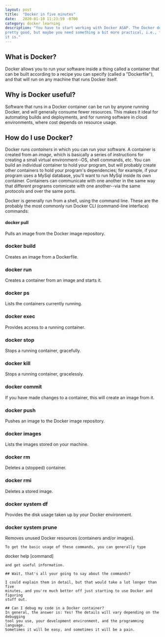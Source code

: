 ```yaml
---
layout: post
title:  "Docker in five minutes"
date:   2020-01-10 11:23:59 -0700
category: docker learning
description: "You have to start working with Docker ASAP. The Docker docs are
pretty good, but maybe you need something a bit more practical, i.e., fast? Here
it is."
---
```

## What is Docker?

Docker allows you to run your software inside a thing called a container that
can be built according to a recipe you can specify (called a "Dockerfile"), and
that will run on any machine that runs Docker itself.

## Why is Docker useful?

Software that runs in a Docker container can be run by anyone running Docker,
and will generally consume fewer resources. This makes it ideal for automating
builds and deployments, and for running software in cloud environments, where
cost depends on resource usage.

## How do I use Docker?

Docker runs _containers_ in which you can run your software. A container is
created from an _image_, which is basically a series of instructions for
creating a small virtual environment--OS, shell commands, etc. You can build an
individual container to hold your program, but will probably create other
containers to hold your program's dependencies; for example, if your program
uses a MySql database, you'll want to run MySql inside its own container.
Containers can communicate with one another in the same way that different
programs commicate with one another--via the same protocols and over the same
ports.

Docker is generally run from a shell, using the command line. These are the
probably the most commonly run Docker CLI (command-line interface) commands:
#### docker pull
Pulls an image from the Docker image repository.

### docker build
Creates an image from a Dockerfile.

### docker run
Creates a container from an image and starts it.

### docker ps
Lists the containers currently running.

### docker exec
Provides access to a running container.

### docker stop
Stops a running container, gracefully.

### docker kill
Stops a running container, gracelessly.

### docker commit
If you have made changes to a container, this will create an image from it.

### docker push
Pushes an image to the Docker image repository.

### docker images
Lists the images stored on your machine.

### docker rm
Deletes a (stopped) container.

### docker rmi
Deletes a stored image.

### docker system df
Provides the disk usage taken up by your Docker environment.

### docker system prune
Removes unused Docker resources (containers and/or images).
```
To get the basic usage of these commands, you can generally type
```
docker help [command]
```
and get useful information.

## Wait, that's all your going to say about the commands?

I could explain them in detail, but that would take a lot longer than five
minutes, and you're much better off just starting to use Docker and figuring
stuff out.

## Can I debug my code in a Docker container?
In general, the answer is: Yes! The details will vary depending on the debugging
tool you use, your development environment, and the programming language.
Sometimes it will be easy, and sometimes it will be a pain.
